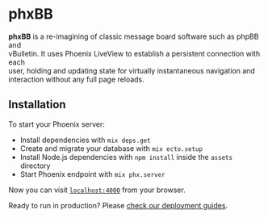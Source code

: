 # phxBB

**phxBB** is a re-imagining of classic message board software such as phpBB and   
vBulletin.  It uses Phoenix LiveView to establish a persistent connection with each   
user, holding and updating state for virtually instantaneous navigation and   
interaction without any full page reloads.   

## Installation

To start your Phoenix server:

  * Install dependencies with `mix deps.get`
  * Create and migrate your database with `mix ecto.setup`
  * Install Node.js dependencies with `npm install` inside the `assets` directory
  * Start Phoenix endpoint with `mix phx.server`

Now you can visit [`localhost:4000`](http://localhost:4000) from your browser.

Ready to run in production? Please [check our deployment guides](https://hexdocs.pm/phoenix/deployment.html).

